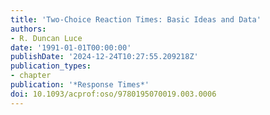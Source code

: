 ```yaml
---
title: 'Two-Choice Reaction Times: Basic Ideas and Data'
authors:
- R. Duncan Luce
date: '1991-01-01T00:00:00'
publishDate: '2024-12-24T10:27:55.209218Z'
publication_types:
- chapter
publication: '*Response Times*'
doi: 10.1093/acprof:oso/9780195070019.003.0006
---
```

